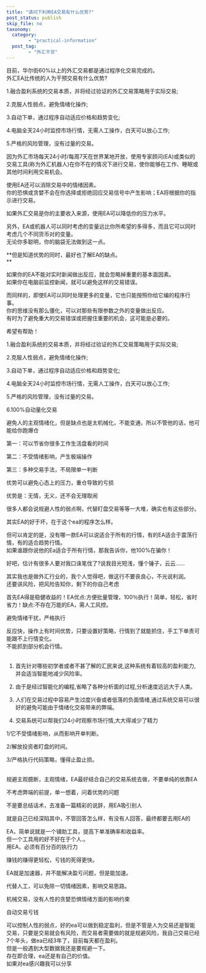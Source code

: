 ```yaml
---
title: "请问下利用EA交易有什么优势?"
post_status: publish
skip_file: no
taxonomy:
  category:
        - "practical-information"
  post_tag:
        - "外汇干货"
---
```


目前，华尔街60%以上的外汇交易都是通过程序化交易完成的。  
外汇EA比传统的人为干预交易有什么优势?

1.融合盈利系统的交易本质，并将经过验证的外汇交易策略用于实际交易;

2.克服人性弱点，避免情绪化操作;

3.自动下单，通过程序自动适应价格和趋势变化;

4.电脑全天24小时监控市场行情，无需人工操作，白天可以放心工作;

5.严格的风险管理，没有过量的交易。

因为外汇市场每天24小时/每周7天在世界某地开放，使用专家顾问(EA)或类似的交易工具(称为外汇机器人)在你不在的情况下进行交易，使你能够在工作、睡眠或其他时间利用交易机会。

使用EA还可以消除交易中的情绪因素。  
你的恐惧或贪婪不会在你选择或拒绝回应交易信号中产生影响；EA将根据你的指示进行交易。

如果外汇交易是你的主要收入来源，使用EA可以降低你的压力水平。

另外，EA或机器人可以同时考虑的变量远比你所希望的多得多，而且它可以同时考虑几个不同货币对的变量。  
无论你多聪明，你的脑袋无法做到这一点。

**但是知道优势的同时，最好也了解EA的缺点。  
**

如果你的EA不能对实时新闻做出反应，就会忽略掉重要的基本面因素。  
如果你在电脑前监控新闻，就可以避免这样的交易错误。

而同样的，即使EA可以同时处理更多的变量，它也只能按照你给它编的程序行事。  
你的思维没有那么僵化，可以对那些有限参数之外的变量做出反应。  
有时为了避免重大的交易错误或把握住重要的机会，这可能是必要的。

希望有帮助！

1.融合盈利系统的交易本质，并将经过验证的外汇交易策略用于实际交易;

2.克服人性弱点，避免情绪化操作;

3.自动下单，通过程序自动适应价格和趋势变化;

4.电脑全天24小时监控市场行情，无需人工操作，白天可以放心工作;

5.严格的风险管理，没有过量的交易。

6.100%自动量化交易

避免人的主观情绪化，但是缺点也是太机械化，不能变通，所以不管他的话，他可能给你跑爆仓

第一：可以节省你很多工作生活盘看的时间

第二：​不受情绪影响，产生极端操作

第三：多种交易手法，不局限单一判断​

优势可以避免心态上的压力，重仓导致的亏损

优势是：无情，无义，还不会无理取闹

很多人都会说规避人性的弱点啊，代替盯盘交易等等一大堆，确实也有这些部分。

其实EA的好于坏，在于这个ea的程序怎么样。

但可以肯定的是，没有哪一款EA可以说适合于所有的行情，有的EA适合于震荡行情，有的适合趋势行情。  
如果谁跟你说他的Ea适合于所有行情，那我告诉你，他100%在骗你！

好吧，估计有很多人要对我口诛笔伐了?说我目光短浅，懂个锤子，云云……

其实我也是做外汇行业的，我个人觉得吧，做这行不要丧良心，不光说利润。  
还要讲风险，把风险告知你，剩下的你自己考虑

首先EA得是稳健收益的！EA优点:方便批量管理，100％执行！简单，轻松，省时省力！缺点:不存在万能的EA，需人工风控。

避免情绪干扰，严格执行

反应快，操作上有时间优势，只要设置好策略，行情到了就能抓住，手工下单责可能跟不上行情变化。  
不能抓到部分机会行情。  
​

1. 首先针对哪些初学者或者不甚了解的汇民来说,这种系统有着较高的盈利能力,并会适当智能地减少风险率。
    
2. 由于是经过智能化的编程,省略了各种分析面的过程,分析速度远远大于人类。
    
3. 人们在交易过程中容易产生过度兴奋或者低落的负面情绪,通过系统交易可以很好的避免可能由于情绪化交易带来的弊端。
    
4. 交易系统可以帮我们24小时观察市场行情,大大得减少了精力
    

1/它不受情绪影响，从而影响开单判断。

2/解放投资者盯盘的时间。

3/严格执行代码策略，懂得止盈止损。  
​

规避主观臆断，主观情绪，EA最好结合自己的交易系统去做，不要单纯的依靠EA

不考虑弊端的前提，单一想着，问着优势的问题

不是要总结话术，去准备一篇精彩的说辞，用EA吸引别人

就是自己已经深陷其中，不管回答怎么样，有没有人回答，最终都要去用EA的

EA，简单说就是一个铺助工具，提高下单准确率和收益率。  
但一个工具用的好不好在于个人.。  
用EA，必须有百分百的执行力

赚钱的赚得更轻松，亏钱的死得更快。

EA就是加速器，并不能解决盈亏问题，但是能加速。

代替人工，可以免除一切情绪因素，影响交易思路。

机械交易，没有人性的贪婪恐惧情绪方面的影响约束

自动交易亏钱

可以控制人性的弱点，好的ea可以做到稳定盈利，但是不管是人为交易还是智能交易，只要是交易就会有风险，而交易者需要做的就是规避风险，我自己交易已经7个年头，做ea已经3年了，目前每天都在盈利。  
但是一般遇到大型数据我还是要规避一下。  
存在即合理，ea还是有自己的价值。  
如果对ea感兴趣我可以分享
